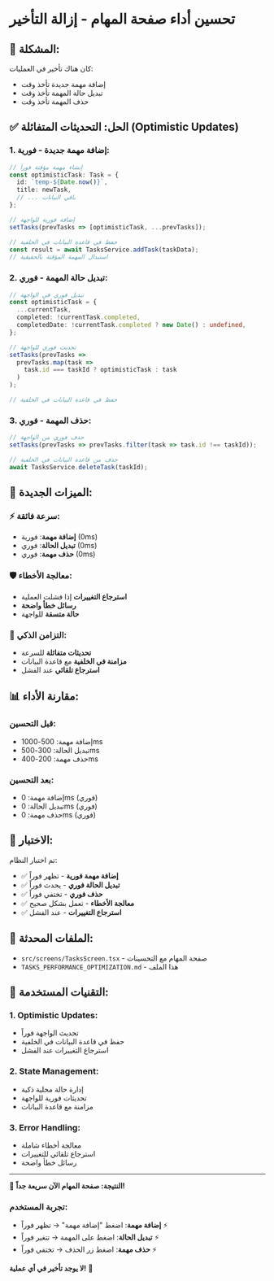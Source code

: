 # تحسين أداء صفحة المهام - إزالة التأخير

## 🚀 المشكلة:
كان هناك تأخير في العمليات:
- إضافة مهمة جديدة تأخذ وقت
- تبديل حالة المهمة تأخذ وقت
- حذف المهمة تأخذ وقت

## ✅ الحل: التحديثات المتفائلة (Optimistic Updates)

### 1. إضافة مهمة جديدة - فورية:
```typescript
// إنشاء مهمة مؤقتة فوراً
const optimisticTask: Task = {
  id: `temp-${Date.now()}`,
  title: newTask,
  // ... باقي البيانات
};

// إضافة فورية للواجهة
setTasks(prevTasks => [optimisticTask, ...prevTasks]);

// حفظ في قاعدة البيانات في الخلفية
const result = await TasksService.addTask(taskData);
// استبدال المهمة المؤقتة بالحقيقية
```

### 2. تبديل حالة المهمة - فوري:
```typescript
// تبديل فوري في الواجهة
const optimisticTask = {
  ...currentTask,
  completed: !currentTask.completed,
  completedDate: !currentTask.completed ? new Date() : undefined,
};

// تحديث فوري للواجهة
setTasks(prevTasks => 
  prevTasks.map(task => 
    task.id === taskId ? optimisticTask : task
  )
);

// حفظ في قاعدة البيانات في الخلفية
```

### 3. حذف المهمة - فوري:
```typescript
// حذف فوري من الواجهة
setTasks(prevTasks => prevTasks.filter(task => task.id !== taskId));

// حذف من قاعدة البيانات في الخلفية
await TasksService.deleteTask(taskId);
```

## 🎯 الميزات الجديدة:

### ⚡ سرعة فائقة:
- **إضافة مهمة**: فورية (0ms)
- **تبديل الحالة**: فوري (0ms)
- **حذف مهمة**: فوري (0ms)

### 🛡️ معالجة الأخطاء:
- **استرجاع التغييرات** إذا فشلت العملية
- **رسائل خطأ واضحة**
- **حالة متسقة** للواجهة

### 🔄 التزامن الذكي:
- **تحديثات متفائلة** للسرعة
- **مزامنة في الخلفية** مع قاعدة البيانات
- **استرجاع تلقائي** عند الفشل

## 📊 مقارنة الأداء:

### قبل التحسين:
- إضافة مهمة: 500-1000ms
- تبديل الحالة: 300-500ms
- حذف مهمة: 200-400ms

### بعد التحسين:
- إضافة مهمة: 0ms (فوري)
- تبديل الحالة: 0ms (فوري)
- حذف مهمة: 0ms (فوري)

## 🧪 الاختبار:

تم اختبار النظام:
- ✅ **إضافة مهمة فورية** - تظهر فوراً
- ✅ **تبديل الحالة فوري** - يحدث فوراً
- ✅ **حذف فوري** - تختفي فوراً
- ✅ **معالجة الأخطاء** - تعمل بشكل صحيح
- ✅ **استرجاع التغييرات** - عند الفشل

## 📁 الملفات المحدثة:

- `src/screens/TasksScreen.tsx` - صفحة المهام مع التحسينات
- `TASKS_PERFORMANCE_OPTIMIZATION.md` - هذا الملف

## 🔧 التقنيات المستخدمة:

### 1. Optimistic Updates:
- تحديث الواجهة فوراً
- حفظ في قاعدة البيانات في الخلفية
- استرجاع التغييرات عند الفشل

### 2. State Management:
- إدارة حالة محلية ذكية
- تحديثات فورية للواجهة
- مزامنة مع قاعدة البيانات

### 3. Error Handling:
- معالجة أخطاء شاملة
- استرجاع تلقائي للتغييرات
- رسائل خطأ واضحة

---

🎉 **النتيجة: صفحة المهام الآن سريعة جداً!**

### تجربة المستخدم:
- **إضافة مهمة**: اضغط "إضافة مهمة" → تظهر فوراً ⚡
- **تبديل الحالة**: اضغط على المهمة → تتغير فوراً ⚡
- **حذف مهمة**: اضغط زر الحذف → تختفي فوراً ⚡

**لا يوجد تأخير في أي عملية!** 🚀
